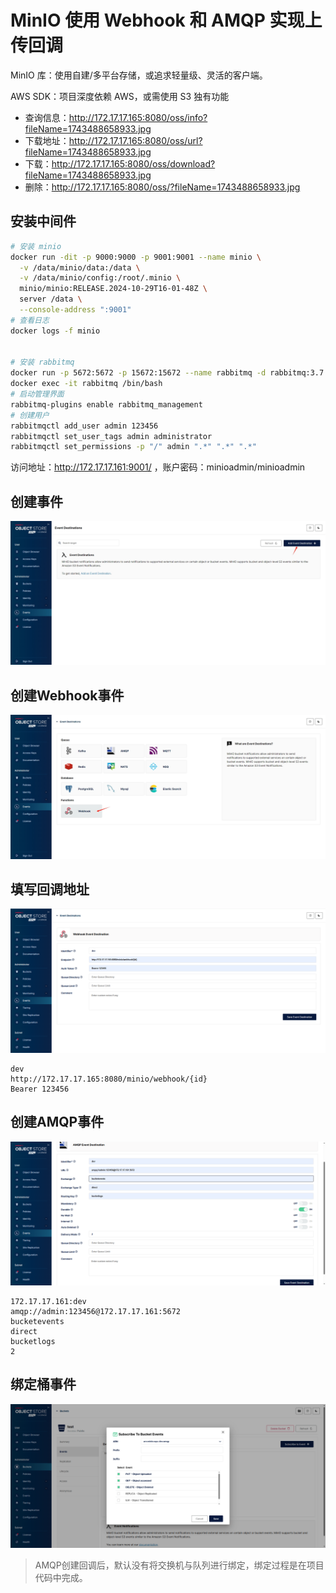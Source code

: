 # MinIO 使用 Webhook 和 AMQP 实现上传回调

MinIO 库：使用自建/多平台存储，或追求轻量级、灵活的客户端。

AWS SDK：项目深度依赖 AWS，或需使用 S3 独有功能

- 查询信息：http://172.17.17.165:8080/oss/info?fileName=1743488658933.jpg
- 下载地址：http://172.17.17.165:8080/oss/url?fileName=1743488658933.jpg
- 下载：http://172.17.17.165:8080/oss/download?fileName=1743488658933.jpg
- 删除：http://172.17.17.165:8080/oss/?fileName=1743488658933.jpg

## 安装中间件

```bash
# 安装 minio
docker run -dit -p 9000:9000 -p 9001:9001 --name minio \
  -v /data/minio/data:/data \
  -v /data/minio/config:/root/.minio \
  minio/minio:RELEASE.2024-10-29T16-01-48Z \
  server /data \
  --console-address ":9001" 
# 查看日志
docker logs -f minio


# 安装 rabbitmq
docker run -p 5672:5672 -p 15672:15672 --name rabbitmq -d rabbitmq:3.7.15
docker exec -it rabbitmq /bin/bash
# 启动管理界面
rabbitmq-plugins enable rabbitmq_management
# 创建用户
rabbitmqctl add_user admin 123456
rabbitmqctl set_user_tags admin administrator
rabbitmqctl set_permissions -p "/" admin ".*" ".*" ".*"
```

访问地址：http://172.17.17.161:9001/ ，账户密码：minioadmin/minioadmin

## 创建事件

![](doc/assets/1.png)

## 创建Webhook事件

![](doc/assets/2.png)

## 填写回调地址

![](doc/assets/3.png)

```
dev
http://172.17.17.165:8080/minio/webhook/{id}
Bearer 123456
```

## 创建AMQP事件

![:](doc/assets/4.png)

```
172.17.17.161:dev
amqp://admin:123456@172.17.17.161:5672
bucketevents
direct
bucketlogs
2
```

## 绑定桶事件

![](doc/assets/5.png)

> AMQP创建回调后，默认没有将交换机与队列进行绑定，绑定过程是在项目代码中完成。